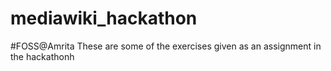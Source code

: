 # mediawiki_hackathon
#FOSS@Amrita 
These are some of the exercises given as an assignment in the hackathonh
